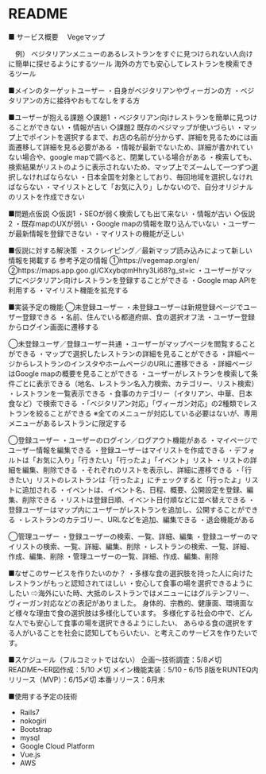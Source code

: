 # README
■ サービス概要
　Vegeマップ

　例）
  ベジタリアンメニューのあるレストランをすぐに見つけられない人向けに簡単に探せるようにするツール
  海外の方でも安心してレストランを検索できるツール

■メインのターゲットユーザー
  ・自身がベジタリアンやヴィーガンの方
  ・ベジタリアンの方に接待やおもてなしをする方

■ユーザーが抱える課題
  ◇課題1
    ・ベジタリアン向けレストランを簡単に見つけることができない
    ・情報が古い
  ◇課題2
    既存のベジマップが使いづらい
      ・マップ上でポイントを選択するまで、お店の名前が分からず、詳細を見るためには画面遷移して詳細を見る必要がある
      ・情報が最新でないため、詳細が書かれていない場合や、google mapで調べると、閉業している場合がある
      ・検索しても、検索結果がリストのように表示されないため、マップ上でズームして一つずつ選択しなければならない
      ・日本全国を対象としており、毎回地域を選択しなければならない
      ・マイリストとして「お気に入り」しかないので、自分オリジナルのリストを作成できない

■問題点仮説
  ◇仮説1
    ・SEOが弱く検索しても出て来ない
    ・情報が古い
  ◇仮説2
    ・既存mapのUXが弱い
    ・Google mapの情報を取り込んでいない
    ・ユーザーが最新情報を登録できない
    ・マイリストの機能が乏しい

■仮説に対する解決策
  ・スクレイピング／最新マップ読み込みによって新しい情報を掲載する
    参考予定の情報
      ①https://vegemap.org/en/
      ②https://maps.app.goo.gl/CXxybqtmHhry3Li68?g_st=ic
  ・ユーザーがマップにベジタリアン向けレストランを登録することができる
  ・Google map APIを利用する
  ・マイリスト機能を拡充する

■実装予定の機能
  ◯未登録ユーザー
    ・未登録ユーザーは新規登録ページでユーザー登録できる
      ・名前、住んでいる都道府県、食の選択オフ法
      ・ユーザー登録からログイン画面に遷移する

  ◯未登録ユーザ／登録ユーザー共通
    ・ユーザーがマップページを閲覧することができる
    ・マップで選択したレストランの詳細を見ることができる
      ・詳細ページからレストランのインスタやホームページのURLに遷移できる
      ・詳細ページはGoogle mapの概要を見ることができる
    ・ユーザーがレストランを検索して条件ごとに表示できる（地名、レストラン名入力検索、カテゴリー、リスト検索）
      ・レストランを一覧表示できる
      ・食事のカテゴリー（イタリアン、中華、日本食など）で検索できる
      ・「ベジタリアン対応」「ヴィーガン対応」の2種類でレストランを絞ることができる
        ※全てのメニューが対応している必要はないが、専用メニューがあるレストランに限定する

  ◯登録ユーザー
    ・ユーザーのログイン／ログアウト機能がある
    ・マイページでユーザー情報を編集できる
    ・登録ユーザーはマイリストを作成できる
      ・デフォルトは「お気に入り」「行きたい」「行ったよ」「イベント」リスト
      ・リストの詳細を編集、削除できる
      ・それぞれのリストを表示し、詳細に遷移できる
      ・「行きたい」リストのレストランは「行ったよ」にチェックすると「行ったよ」リストに追加される
      ・イベントは、イベント名、日程、概要、公開設定を登録、編集、削除できる
      ・リストは登録日順、イベント日付順などに並べ替えできる
    ・登録ユーザーはマップ内にユーザーがレストランを追加し、公開することができる
      ・レストランのカテゴリー、URLなどを追加、編集できる
    ・退会機能がある

  ◯管理ユーザー
    ・登録ユーザーの検索、一覧、詳細、編集
    ・登録ユーザーのマイリストの検索、一覧、詳細、編集、削除
    ・レストランの検索、一覧、詳細、作成、編集、削除
    ・管理ユーザーの一覧、詳細、作成、編集、削除

■なぜこのサービスを作りたいのか？
  ・多様な食の選択肢を持った人に向けたレストランがもっと認知されてほしい
  ・安心して食事の場を選択できるようにしたい
    ⇨海外にいた時、大抵のレストランではメニューにはグルテンフリー、ヴィーガン対応などの表記がありました。
      身体的、宗教的、健康面、環境面など様々な理由で食の選択肢は多様化しています。
      多様化する社会の中で、どんな人でも安心して食事の場を選択できるようにしたい、
      あらゆる食の選択をする人がいることを社会に認知してもらいたい、と考えこのサービスを作りたいです。

■スケジュール（フルコミットではない）
  企画〜技術調査：5/8〆切
  README〜ER図作成：5/10 〆切
  メイン機能実装：5/10 - 6/15
  β版をRUNTEQ内リリース（MVP）：6/15〆切
  本番リリース：6月末

■使用する予定の技術
  - Rails7
  - nokogiri
  - Bootstrap
  - mysql
  - Google Cloud Platform
  - Vue.js
  - AWS